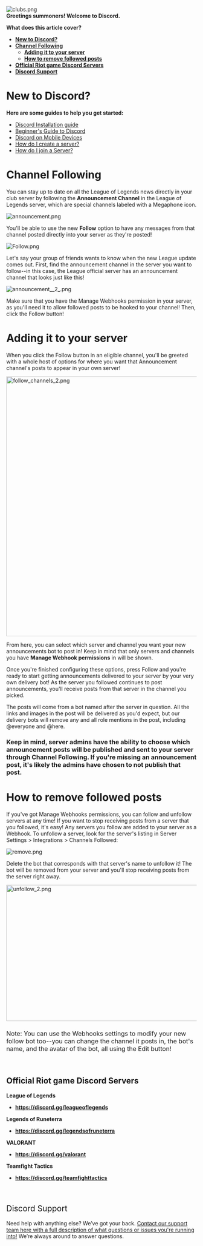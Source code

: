 <p class="wysiwyg-text-align-center"><img src="https://support.discord.com/hc/article_attachments/360099255273/clubs.png" alt="clubs.png"><br><strong>Greetings summoners! Welcome to Discord. </strong></p>
<p><span class="wysiwyg-font-size-large"><strong>What does this article cover? </strong></span></p>
<ul>
    <li><span class="wysiwyg-font-size-large"><strong><a href="#h_01EQ3DZJHBTZZBA5MC5ZPB321P" target="_self">New to Discord?</a> </strong></span></li>
    <li>
        <a href="#h_01EQ3DZSZ6B1YJDRSEC2T22GZ3" target="_self"><span class="wysiwyg-font-size-large"><strong>Channel Following</strong></span></a>
        <ul>
            <li><a href="#h_01EQ3E07QWRHBHG3EQVC7Q5AZA" target="_self"><span class="wysiwyg-font-size-large"><strong>Adding it to your server</strong></span></a></li>
            <li><a href="#h_01EQ3E0J9BJVGY0PQHXCAJKPBK" target="_self"><span class="wysiwyg-font-size-large"><strong>How to remove followed posts</strong></span></a></li>
        </ul>
    </li>
    <li><a href="#h_01EQ3E174HAWMK0MKCHWG8WZ0H" target="_self"><span class="wysiwyg-font-size-large"><strong>Official Riot game Discord Servers</strong></span></a></li>
    <li><a href="#h_008d098f-2913-4eba-97e0-c8f0ff5a82b1" target="_self"><span class="wysiwyg-font-size-large"><strong>Discord Support</strong></span></a></li>
</ul>
<h1 id="h_01EQ3DZJHBTZZBA5MC5ZPB321P">New to Discord? </h1>
<p><strong><span class="wysiwyg-font-size-large">Here are some guides to help you get started:</span></strong></p>
<ul>
    <li><a href="https://support.discord.com/hc/en-us/articles/360034561191" target="_blank" rel="noopener noreferrer">Discord Installation guide</a></li>
    <li><a href="https://support.discord.com/hc/en-us/articles/360045138571" target="_blank" rel="noopener noreferrer">Beginner's Guide to Discord</a></li>
    <li><a href="https://support.discord.com/hc/articles/360046618751" target="_blank" rel="noopener noreferrer">Discord on Mobile Devices</a></li>
    <li><a href="https://support.discord.com/hc/articles/204849977" target="_blank" rel="noopener noreferrer">How do I create a server?</a></li>
    <li><a href="https://support.discord.com/hc/articles/360034842871-How-do-I-join-a-Server-" target="_blank" rel="noopener noreferrer">How do I join a Server?</a></li>
</ul>
<h1 id="h_01EQ3DZSZ6B1YJDRSEC2T22GZ3">Channel Following</h1>
<p>You can stay up to date on all the League of Legends news directly in your club server by following the <strong>Announcement Channel</strong> in the League of Legends server, which are special channels labeled with a Megaphone icon.</p>
<p class="wysiwyg-text-align-center"><img src="https://support.discord.com/hc/article_attachments/360097222834/announcement.png" alt="announcement.png"></p>
<p class="wysiwyg-text-align-left">You'll be able to use the new <strong>Follow</strong> option to have any messages from that channel posted directly into your server as they're posted! </p>
<p class="wysiwyg-text-align-center"><img src="https://support.discord.com/hc/article_attachments/360099528533/Follow.png" alt="Follow.png"></p>
<p class="wysiwyg-text-align-left">Let's say your group of friends wants to know when the new League update comes out. First, find the announcement channel in the server you want to follow--in this case, the League official server has an announcement channel that looks just like this!</p>
<p class="wysiwyg-text-align-center"><img src="https://support.discord.com/hc/article_attachments/360099528713/announcement__2_.png" alt="announcement__2_.png"></p>
<p class="wysiwyg-text-align-left">Make sure that you have the Manage Webhooks permission in your server, as you'll need it to allow followed posts to be hooked to your channel! Then, click the Follow button!</p>
<h1 id="h_01EQ3E07QWRHBHG3EQVC7Q5AZA">Adding it to your server</h1>
<p>When you click the Follow button in an eligible channel, you'll be greeted with a whole host of options for where you want that Announcement channel's posts to appear in your own server!</p>
<p class="wysiwyg-text-align-center"><img src="https://support.discord.com/hc/article_attachments/360097222994/follow_channels_2.png" alt="follow_channels_2.png" width="616" height="685"></p>
<p>From here, you can select which server and channel you want your new announcements bot to post in! Keep in mind that only servers and channels you have <strong>Manage Webhook permissions</strong> in will be shown. </p>
<p>Once you're finished configuring these options, press Follow and you're ready to start getting announcements delivered to your server by your very own delivery bot! As the server you followed continues to post announcements, you'll receive posts from that server in the channel you picked. </p>
<p>The posts will come from a bot named after the server in question. All the links and images in the post will be delivered as you'd expect, but our delivery bots will remove any and all role mentions in the post, including @everyone and @here.</p>
<h3>Keep in mind, server admins have the ability to choose which announcement posts will be published and sent to your server through Channel Following. If you're missing an announcement post, it's likely the admins have chosen to not publish that post.</h3>
<h1 id="h_01EQ3E0J9BJVGY0PQHXCAJKPBK">How to remove followed posts</h1>
<p>If you've got Manage Webhooks permissions, you can follow and unfollow servers at any time! If you want to stop receiving posts from a server that you followed, it's easy! Any servers you follow are added to your server as a Webhook. To unfollow a server, look for the server's listing in Server Settings &gt; Integrations &gt; Channels Followed:</p>
<p class="wysiwyg-text-align-center"><img src="https://support.discord.com/hc/article_attachments/360097223094/remove.png" alt="remove.png"></p>
<p>Delete the bot that corresponds with that server's name to unfollow it! The bot will be removed from your server and you'll stop receiving posts from the server right away. </p>
<p class="wysiwyg-text-align-center"><img src="https://support.discord.com/hc/article_attachments/360099528993/unfollow_2.png" alt="unfollow_2.png" width="702" height="359"></p>
<h3><span style="font-weight: 400;">Note: You can use the Webhooks settings to modify your new follow bot too--you can change the channel it posts in, the bot's name, and the avatar of the bot, all using the Edit button! </span></h3>
<p> </p>
<h2 id="h_01EQ3E174HAWMK0MKCHWG8WZ0H"><strong>Official Riot game Discord Servers</strong></h2>
<p><span class="wysiwyg-font-size-large"><strong>League of Legends</strong></span></p>
<ul>
    <li><strong><a class="anchor-3Z-8Bb anchorUnderlineOnHover-2ESHQB" tabindex="0" title="https://discord.gg/leagueoflegends" href="https://discord.gg/leagueoflegends" target="_blank" rel="noreferrer noopener">https://discord.gg/leagueoflegends</a></strong></li>
</ul>
<p><span class="wysiwyg-font-size-large"><strong>Legends of Runeterra</strong></span></p>
<ul>
    <li><strong><a class="anchor-3Z-8Bb anchorUnderlineOnHover-2ESHQB" tabindex="0" title="https://discord.gg/legendsofruneterra" href="https://discord.gg/legendsofruneterra" target="_blank" rel="noreferrer noopener">https://discord.gg/legendsofruneterra</a></strong></li>
</ul>
<p><span class="wysiwyg-font-size-large"><strong>VALORANT</strong></span></p>
<ul>
    <li><strong><a class="anchor-3Z-8Bb anchorUnderlineOnHover-2ESHQB" tabindex="0" title="https://discord.gg/valorant" href="https://discord.gg/valorant" target="_blank" rel="noreferrer noopener">https://discord.gg/valorant</a></strong></li>
</ul>
<p><span class="wysiwyg-font-size-large"><strong>Teamfight Tactics</strong></span></p>
<ul>
    <li><strong><a class="anchor-3Z-8Bb anchorUnderlineOnHover-2ESHQB" tabindex="0" title="https://discord.gg/teamfighttactics" href="https://discord.gg/teamfighttactics" target="_blank" rel="noreferrer noopener">https://discord.gg/teamfighttactics</a></strong></li>
</ul>
<p> </p>
<h2 id="h_008d098f-2913-4eba-97e0-c8f0ff5a82b1"><span style="font-weight: 400;">Discord Support</span></h2>
<p><span style="font-weight: 400;">Need help with anything else? We’ve got your back. </span><a href="https://support.discord.com/hc/requests/new" target="_blank" rel="noopener noreferrer">Contact our support team here with a full description of what questions or issues you're running into!</a><span style="font-weight: 400;"> We’re always around to answer questions.</span></p>